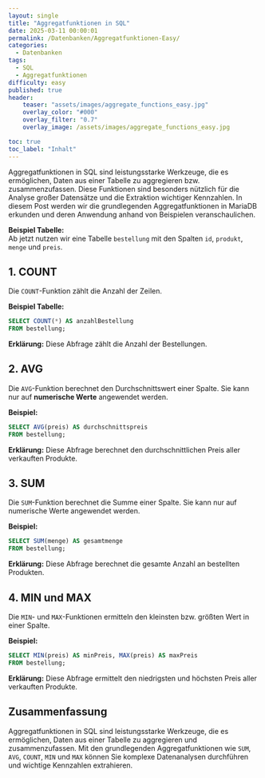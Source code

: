 ```yaml
---
layout: single
title: "Aggregatfunktionen in SQL"
date: 2025-03-11 00:00:01
permalink: /Datenbanken/Aggregatfunktionen-Easy/
categories:
  - Datenbanken
tags:
  - SQL
  - Aggregatfunktionen
difficulty: easy
published: true
header:
    teaser: "assets/images/aggregate_functions_easy.jpg"
    overlay_color: "#000"
    overlay_filter: "0.7"
    overlay_image: /assets/images/aggregate_functions_easy.jpg

toc: true
toc_label: "Inhalt"
---
```



Aggregatfunktionen in SQL sind leistungsstarke Werkzeuge, die es ermöglichen, Daten aus einer Tabelle zu aggregieren bzw. zusammenzufassen. Diese Funktionen sind besonders nützlich für die Analyse großer Datensätze und die Extraktion wichtiger Kennzahlen. In diesem Post werden wir die grundlegenden Aggregatfunktionen in MariaDB erkunden und deren Anwendung anhand von Beispielen veranschaulichen.

**Beispiel Tabelle:**  
Ab jetzt nutzen wir eine Tabelle `bestellung` mit den Spalten `id`, `produkt`, `menge` und `preis`.

## 1. COUNT
Die `COUNT`-Funktion zählt die Anzahl der Zeilen. 

**Beispiel Tabelle:**
```sql
SELECT COUNT(*) AS anzahlBestellung
FROM bestellung;
```
**Erklärung:** Diese Abfrage zählt die Anzahl der Bestellungen.


## 2. AVG
Die `AVG`-Funktion berechnet den Durchschnittswert einer Spalte. Sie kann nur auf **numerische Werte** angewendet werden.

**Beispiel:**
```sql
SELECT AVG(preis) AS durchschnittspreis
FROM bestellung;
```
**Erklärung:** Diese Abfrage berechnet den durchschnittlichen Preis aller verkauften Produkte.

## 3. SUM
Die `SUM`-Funktion berechnet die Summe einer Spalte. Sie kann nur auf numerische Werte angewendet werden.

**Beispiel:**
```sql
SELECT SUM(menge) AS gesamtmenge
FROM bestellung;
```
**Erklärung:** Diese Abfrage berechnet die gesamte Anzahl an bestellten Produkten.

## 4. MIN und MAX
Die `MIN`- und `MAX`-Funktionen ermitteln den kleinsten bzw. größten Wert in einer Spalte.

**Beispiel:**
```sql
SELECT MIN(preis) AS minPreis, MAX(preis) AS maxPreis
FROM bestellung;
```
**Erklärung:** Diese Abfrage ermittelt den niedrigsten und höchsten Preis aller verkauften Produkte.

## Zusammenfassung
Aggregatfunktionen in SQL sind leistungsstarke Werkzeuge, die es ermöglichen, Daten aus einer Tabelle zu aggregieren und zusammenzufassen. Mit den grundlegenden Aggregatfunktionen wie `SUM`, `AVG`, `COUNT`, `MIN` und `MAX` können Sie komplexe Datenanalysen durchführen und wichtige Kennzahlen extrahieren.